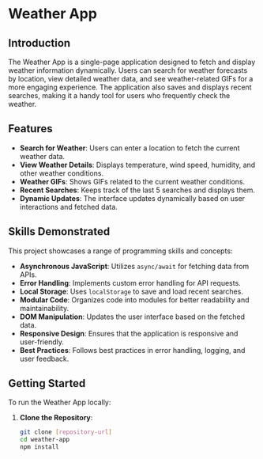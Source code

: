 # Weather App

## Introduction

The Weather App is a single-page application designed to fetch and display weather information dynamically. Users can search for weather forecasts by location, view detailed weather data, and see weather-related GIFs for a more engaging experience. The application also saves and displays recent searches, making it a handy tool for users who frequently check the weather.

## Features

- **Search for Weather**: Users can enter a location to fetch the current weather data.
- **View Weather Details**: Displays temperature, wind speed, humidity, and other weather conditions.
- **Weather GIFs**: Shows GIFs related to the current weather conditions.
- **Recent Searches**: Keeps track of the last 5 searches and displays them.
- **Dynamic Updates**: The interface updates dynamically based on user interactions and fetched data.

## Skills Demonstrated

This project showcases a range of programming skills and concepts:

- **Asynchronous JavaScript**: Utilizes `async/await` for fetching data from APIs.
- **Error Handling**: Implements custom error handling for API requests.
- **Local Storage**: Uses `localStorage` to save and load recent searches.
- **Modular Code**: Organizes code into modules for better readability and maintainability.
- **DOM Manipulation**: Updates the user interface based on the fetched data.
- **Responsive Design**: Ensures that the application is responsive and user-friendly.
- **Best Practices**: Follows best practices in error handling, logging, and user feedback.

## Getting Started

To run the Weather App locally:

1. **Clone the Repository**:
   ```bash
   git clone [repository-url]
   cd weather-app
   npm install
   ```
